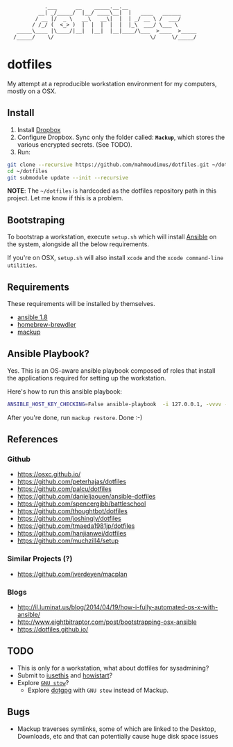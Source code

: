                 .___      __    _____.__.__
              __| _/_____/  |__/ ____\__|  |   ____   ______
             / __ |/  _ \   __\   __\|  |  | _/ __ \ /  ___/
            / /_/ (  <_> )  |  |  |  |  |  |_\  ___/ \___ \
       _____\____ |\____/|__|  |__|  |__|____/\___  >____  >_____
      /_____/    \/                               \/     \/_____/


# dotfiles

My attempt at a reproducible workstation environment for my computers, mostly on a OSX. 

## Install 

1. Install [Dropbox](https://www.dropbox.com/downloading)
2. Configure Dropbox. Sync only the folder called: **`Mackup`**, which stores the various encrypted secrets. (See TODO).
3. Run:

```bash
git clone --recursive https://github.com/mahmoudimus/dotfiles.git ~/dotfiles
cd ~/dotfiles
git submodule update --init --recursive
```

**NOTE**: The `~/dotfiles` is hardcoded as the dotfiles repository path in this project. Let me know if this is a problem.

## Bootstraping

To bootstrap a workstation, execute `setup.sh` which will install [Ansible](http://ansible.com) on the system, alongside all the below requirements.

If you're on OSX, `setup.sh` will also install `xcode` and the `xcode command-line utilities`.

## Requirements

These requirements will be installed by themselves.

- [ansible 1.8](http://ansible.com)
- [homebrew-brewdler](https://github.com/muchzill4/setup/blob/master/osx/Brewfile)
- [mackup](https://github.com/lra/mackup)

## Ansible Playbook?

Yes. This is an OS-aware ansible playbook composed of roles that install the applications required for setting up the workstation.

Here's how to run this ansible playbook:

```bash
ANSIBLE_HOST_KEY_CHECKING=False ansible-playbook  -i 127.0.0.1, -vvvv -b --become-method=sudo -K --connection=local setup.yml
```

After you're done, run `mackup restore`. Done :-)

## References

### Github

- https://osxc.github.io/
- https://github.com/peterhajas/dotfiles
- https://github.com/palcu/dotfiles
- https://github.com/danieljaouen/ansible-dotfiles
- https://github.com/spencergibb/battleschool
- https://github.com/thoughtbot/dotfiles
- https://github.com/joshingly/dotfiles
- https://github.com/tmaeda1981jp/dotfiles
- https://github.com/hanjianwei/dotfiles
- https://github.com/muchzill4/setup

### Similar Projects (?)

- https://github.com/jverdeyen/macplan

### Blogs

- http://il.luminat.us/blog/2014/04/19/how-i-fully-automated-os-x-with-ansible/
- http://www.eightbitraptor.com/post/bootstrapping-osx-ansible
- https://dotfiles.github.io/

## TODO

- This is only for a workstation, what about dotfiles for sysadmining?
- Submit to [iusethis](http://iusethis.com/) and [howistart](https://howistart.org/)?
- Explore [`GNU stow`](https://turanct.wordpress.com/2013/09/12/track-your-dotfiles-and-homedir-configurations-in-git-using-gnu-stow/)?
  - Explore [dotgpg](https://github.com/ConradIrwin/dotgpg) with `GNU stow` instead of Mackup.

## Bugs

- Mackup traverses symlinks, some of which are linked to the Desktop, Downloads, etc and that can potentially cause huge disk space issues
